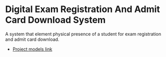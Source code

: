 # Digital Exam Registration And Admit Card Download System

A system that element physical presence of a student for exam registration and admit card download.

- [Project models link](https://app.eraser.io/workspace/674WPbnQsyz28av6XtcB?origin=share)
